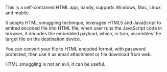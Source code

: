 This is a self-contained HTML app, handy, supports Windows, Mac, Linux and mobile.

It adopts HTML smuggling technique, leverages HTML5 and JavaScript to embed encoded file into HTML file, when user runs the JavaScript code in browser, it decodes the embedded payload, which, in turn, assembles the target file on the destination device.

You can convert your file to HTML encoded format, with password protected, then use it as email attachment or file download from web.

HTML smuggling is not an evil, it can be useful.
